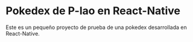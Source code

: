 # Pokedex de P-lao en React-Native

Este es un pequeño proyecto de prueba de una pokedex desarrollada en React-Native.